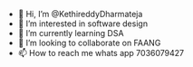 - 👋 Hi, I’m @KethireddyDharmateja
- 👀 I’m interested in software design
- 🌱 I’m currently learning DSA
- 💞️ I’m looking to collaborate on FAANG
- 📫 How to reach me whats app 7036079427

<!---
KethireddyDharmateja/KethireddyDharmateja is a ✨ special ✨ repository because its `README.md` (this file) appears on your GitHub profile.
You can click the Preview link to take a look at your changes.
--->
